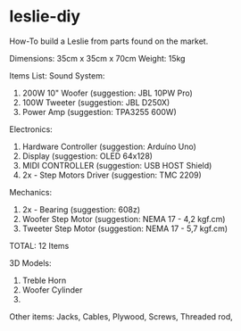 # leslie-diy
How-To build a Leslie from parts found on the market.

Dimensions: 35cm x 35cm x 70cm
Weight: 15kg

Items List: 
Sound System:
1. 200W 10" Woofer (suggestion: JBL 10PW Pro)
2. 100W Tweeter (suggestion: JBL D250X) 
3. Power Amp (suggestion: TPA3255 600W)

Electronics: 
1. Hardware Controller (suggestion: Arduíno Uno)
2. Display (suggestion: OLED 64x128)
3. MIDI CONTROLLER (suggestion: USB HOST Shield)
4. 2x - Step Motors Driver (suggestion: TMC 2209)

Mechanics: 
1. 2x - Bearing (suggestion: 608z) 
2. Woofer Step Motor (suggestion: NEMA 17 - 4,2 kgf.cm)
3. Tweeter Step Motor (suggestion: NEMA 17 - 5,7 kgf.cm)

TOTAL: 12 Items 


3D Models: 
1. Treble Horn
2. Woofer Cylinder
3. 


Other items: Jacks, Cables, Plywood, Screws, Threaded rod, 


